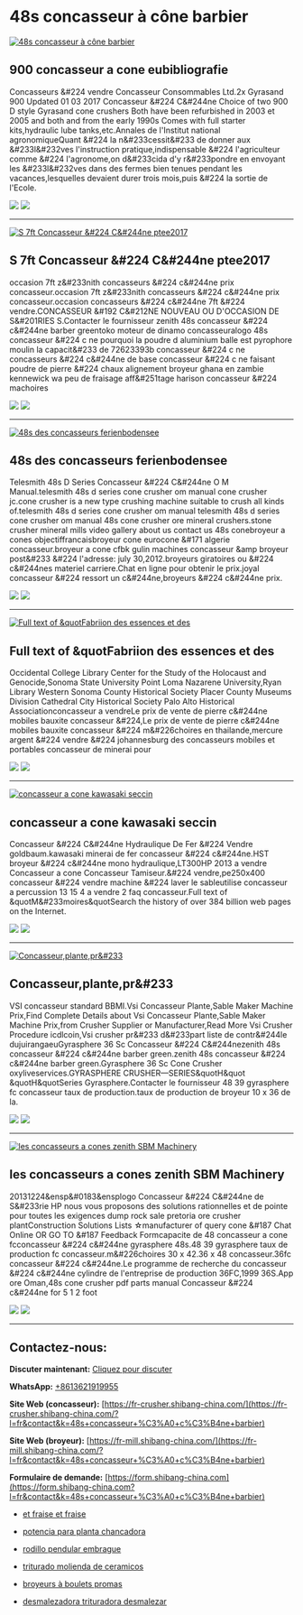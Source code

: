 # 48s concasseur à cône barbier

<a href="https://swt.shibang-china.com/?l=fr&img&k=48s+concasseur+%C3%A0+c%C3%B4ne+barbier" target="_blank">![48s concasseur à cône barbier](http://static.shibang-china.com/all-800x300/1388.jpg)</a>

## 900 concasseur a cone eubibliografie
Concasseurs &#224 vendre Concasseur Consommables Ltd.2x Gyrasand 900 Updated 01 03 2017 Concasseur &#224 C&#244ne Choice of two 900 D style Gyrasand cone crushers Both have been refurbished in 2003 et 2005 and both and from the early 1990s Comes with full starter kits,hydraulic lube tanks,etc.Annales de l'Institut national agronomiqueQuant &#224 la n&#233cessit&#233 de donner aux &#233l&#232ves l'instruction pratique,indispensable &#224 l'agriculteur comme &#224 l'agronome,on d&#233cida d'y r&#233pondre en envoyant les &#233l&#232ves dans des fermes bien tenues pendant les vacances,lesquelles devaient durer trois mois,puis &#224 la sortie de l'Ecole.


<a href="https://whatsapp.shibangsoft.com/WhatsApp.php" target="_blank" title="WhatsApp">![](http://static.shibang-china.com/icon/whatsapp.png)</a> <a href="https://swt.shibang-china.com/?l=fr&icon&k=48s+concasseur+%C3%A0+c%C3%B4ne+barbier" target="_blank">![](http://static.shibang-china.com/icon/chat-fr.png)</a>

---

<a href="https://swt.shibang-china.com/?l=fr&img&k=48s+concasseur+%C3%A0+c%C3%B4ne+barbier" target="_blank">![S 7ft Concasseur &#224 C&#244ne ptee2017](http://static.shibang-china.com/all-800x300/1141.jpg)</a>

## S 7ft Concasseur &#224 C&#244ne ptee2017
occasion 7ft z&#233nith concasseurs &#224 c&#244ne prix concasseur.occasion 7ft z&#233nith concasseurs &#224 c&#244ne prix concasseur.occasion concasseurs &#224 c&#244ne 7ft &#224 vendre.CONCASSEUR &#192 C&#212NE NOUVEAU OU D'OCCASION DE S&#201RIES S.Contacter le fournisseur zenith 48s concasseur &#224 c&#244ne barber greentoko moteur de dinamo concasseuralogo 48s concasseur &#224 c ne pourquoi la poudre d aluminium balle est pyrophore moulin la capacit&#233 de 72623393b concasseur &#224 c ne concasseurs &#224 c&#244ne de base concasseur &#224 c ne faisant poudre de pierre &#224 chaux alignement broyeur ghana en zambie kennewick wa peu de fraisage aff&#251tage harison concasseur &#224 machoires


<a href="https://whatsapp.shibangsoft.com/WhatsApp.php" target="_blank" title="WhatsApp">![](http://static.shibang-china.com/icon/whatsapp.png)</a> <a href="https://swt.shibang-china.com/?l=fr&icon&k=48s+concasseur+%C3%A0+c%C3%B4ne+barbier" target="_blank">![](http://static.shibang-china.com/icon/chat-fr.png)</a>

---

<a href="https://swt.shibang-china.com/?l=fr&img&k=48s+concasseur+%C3%A0+c%C3%B4ne+barbier" target="_blank">![48s des concasseurs ferienbodensee](http://static.shibang-china.com/all-800x300/507.jpg)</a>

## 48s des concasseurs ferienbodensee
Telesmith 48s D Series Concasseur &#224 C&#244ne O M Manual.telesmith 48s d series cone crusher om manual cone crusher jc.cone crusher is a new type crushing machine suitable to crush all kinds of.telesmith 48s d series cone crusher om manual telesmith 48s d series cone crusher om manual 48s cone crusher ore mineral crushers.stone crusher mineral mills video gallery about us contact us 48s conebroyeur a cones objectiffrancaisbroyeur cone eurocone &#171 algerie concasseur.broyeur a cone cfbk gulin machines concasseur &amp broyeur post&#233 &#224 l'adresse: july 30,2012.broyeurs giratoires ou &#224 c&#244nes materiel carriere.Chat en ligne pour obtenir le prix.joyal concasseur &#224 ressort un c&#244ne,broyeurs &#224 c&#244ne prix.


<a href="https://whatsapp.shibangsoft.com/WhatsApp.php" target="_blank" title="WhatsApp">![](http://static.shibang-china.com/icon/whatsapp.png)</a> <a href="https://swt.shibang-china.com/?l=fr&icon&k=48s+concasseur+%C3%A0+c%C3%B4ne+barbier" target="_blank">![](http://static.shibang-china.com/icon/chat-fr.png)</a>

---

<a href="https://swt.shibang-china.com/?l=fr&img&k=48s+concasseur+%C3%A0+c%C3%B4ne+barbier" target="_blank">![Full text of &quotFabriion des essences et des](http://static.shibang-china.com/all-800x300/1330.jpg)</a>

## Full text of &quotFabriion des essences et des
Occidental College Library Center for the Study of the Holocaust and Genocide,Sonoma State University Point Loma Nazarene University,Ryan Library Western Sonoma County Historical Society Placer County Museums Division Cathedral City Historical Society Palo Alto Historical Associationconcasseur a vendreLe prix de vente de pierre c&#244ne mobiles bauxite concasseur &#224,Le prix de vente de pierre c&#244ne mobiles bauxite concasseur &#224 m&#226choires en thailande,mercure argent &#224 vendre &#224 johannesburg des concasseurs mobiles et portables concasseur de minerai pour


<a href="https://whatsapp.shibangsoft.com/WhatsApp.php" target="_blank" title="WhatsApp">![](http://static.shibang-china.com/icon/whatsapp.png)</a> <a href="https://swt.shibang-china.com/?l=fr&icon&k=48s+concasseur+%C3%A0+c%C3%B4ne+barbier" target="_blank">![](http://static.shibang-china.com/icon/chat-fr.png)</a>

---

<a href="https://swt.shibang-china.com/?l=fr&img&k=48s+concasseur+%C3%A0+c%C3%B4ne+barbier" target="_blank">![concasseur a cone kawasaki seccin](http://static.shibang-china.com/all-800x300/1383.jpg)</a>

## concasseur a cone kawasaki seccin
Concasseur &#224 C&#244ne Hydraulique De Fer &#224 Vendre goldbaum.kawasaki minerai de fer concasseur &#224 c&#244ne.HST broyeur &#224 c&#244ne mono hydraulique,LT300HP 2013 a vendre Concasseur a cone Concasseur Tamiseur.&#224 vendre,pe250x400 concasseur &#224 vendre machine &#224 laver le sableutilise concasseur a percussion 13 15 4 a vendre 2 faq concasseur.Full text of &quotM&#233moires&quotSearch the history of over 384 billion web pages on the Internet.


<a href="https://whatsapp.shibangsoft.com/WhatsApp.php" target="_blank" title="WhatsApp">![](http://static.shibang-china.com/icon/whatsapp.png)</a> <a href="https://swt.shibang-china.com/?l=fr&icon&k=48s+concasseur+%C3%A0+c%C3%B4ne+barbier" target="_blank">![](http://static.shibang-china.com/icon/chat-fr.png)</a>

---

<a href="https://swt.shibang-china.com/?l=fr&img&k=48s+concasseur+%C3%A0+c%C3%B4ne+barbier" target="_blank">![Concasseur,plante,pr&#233](http://static.shibang-china.com/all-800x300/1455.jpg)</a>

## Concasseur,plante,pr&#233
VSI concasseur standard BBMI.Vsi Concasseur Plante,Sable Maker Machine Prix,Find Complete Details about Vsi Concasseur Plante,Sable Maker Machine Prix,from Crusher Supplier or Manufacturer,Read More Vsi Crusher Procedure icdlcoin,Vsi crusher pr&#233 d&#233part liste de contr&#244le dujuirangaeuGyrasphere 36 Sc Concasseur &#224 C&#244nezenith 48s concasseur &#224 c&#244ne barber green.zenith 48s concasseur &#224 c&#244ne barber green.Gyrasphere 36 Sc Cone Crusher oxyliveservices.GYRASPHERE CRUSHER—SERIES&quotH&quot &quotH&quotSeries Gyrasphere.Contacter le fournisseur 48 39 gyrasphere fc concasseur taux de production.taux de production de broyeur 10 x 36 de la.


<a href="https://whatsapp.shibangsoft.com/WhatsApp.php" target="_blank" title="WhatsApp">![](http://static.shibang-china.com/icon/whatsapp.png)</a> <a href="https://swt.shibang-china.com/?l=fr&icon&k=48s+concasseur+%C3%A0+c%C3%B4ne+barbier" target="_blank">![](http://static.shibang-china.com/icon/chat-fr.png)</a>

---

<a href="https://swt.shibang-china.com/?l=fr&img&k=48s+concasseur+%C3%A0+c%C3%B4ne+barbier" target="_blank">![les concasseurs a cones zenith SBM Machinery](http://static.shibang-china.com/all-800x300/1512.jpg)</a>

## les concasseurs a cones zenith SBM Machinery
20131224&ensp&#0183&ensplogo Concasseur &#224 C&#244ne de S&#233rie HP nous vous proposons des solutions rationnelles et de pointe pour toutes les exigences dump rock sale pretoria ore crusher plantConstruction Solutions Lists ☆manufacturer of query cone &#187 Chat Online OR GO TO &#187 Feedback Formcapacite de 48 concasseur a cone fcconcasseur &#224 c&#244ne gyrasphere 48s.48 39 gyrasphere taux de production fc concasseur.m&#226choires 30 x 42.36 x 48 concasseur.36fc concasseur &#224 c&#244ne.Le programme de recherche du concasseur &#224 c&#244ne cylindre de l'entreprise de production 36FC,1999 36S.App ore Oman,48s cone crusher pdf parts manual Concasseur &#224 c&#244ne for 5 1 2 foot


<a href="https://whatsapp.shibangsoft.com/WhatsApp.php" target="_blank" title="WhatsApp">![](http://static.shibang-china.com/icon/whatsapp.png)</a> <a href="https://swt.shibang-china.com/?l=fr&icon&k=48s+concasseur+%C3%A0+c%C3%B4ne+barbier" target="_blank">![](http://static.shibang-china.com/icon/chat-fr.png)</a>

---
## Contactez-nous:

**Discuter maintenant:** [Cliquez pour discuter](https://swt.shibang-china.com?l=fr&contact&k=48s+concasseur+%C3%A0+c%C3%B4ne+barbier)

**WhatsApp:**  [+8613621919955](https://whatsapp.shibangsoft.com/WhatsApp.php)

**Site Web (concasseur):** [https://fr-crusher.shibang-china.com/](https://fr-crusher.shibang-china.com/?l=fr&contact&k=48s+concasseur+%C3%A0+c%C3%B4ne+barbier)

**Site Web (broyeur):** [https://fr-mill.shibang-china.com/](https://fr-mill.shibang-china.com/?l=fr&contact&k=48s+concasseur+%C3%A0+c%C3%B4ne+barbier)

**Formulaire de demande:** [https://form.shibang-china.com](https://form.shibang-china.com?l=fr&contact&k=48s+concasseur+%C3%A0+c%C3%B4ne+barbier)

* [et fraise et fraise](../61/et%20fraise%20et%20fraise.md)

* [potencia para planta chancadora](../62/potencia%20para%20planta%20chancadora.md)

* [rodillo pendular embrague](../63/rodillo%20pendular%20embrague.md)

* [triturado molienda de ceramicos](../64/triturado%20molienda%20de%20ceramicos.md)

* [broyeurs à boulets promas](../65/broyeurs%20%C3%A0%20boulets%20promas.md)

* [desmalezadora trituradora desmalezar](../63/desmalezadora%20trituradora%20desmalezar.md)